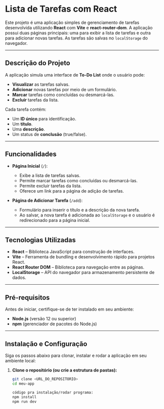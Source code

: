 # Lista de Tarefas com React

Este projeto é uma aplicação simples de gerenciamento de tarefas desenvolvida utilizando **React** com **Vite** e **react-router-dom**. A aplicação possui duas páginas principais: uma para exibir a lista de tarefas e outra para adicionar novas tarefas. As tarefas são salvas no `localStorage` do navegador.

---

## Descrição do Projeto

A aplicação simula uma interface de **To-Do List** onde o usuário pode:
- **Visualizar** as tarefas salvas.
- **Adicionar** novas tarefas por meio de um formulário.
- **Marcar** tarefas como concluídas ou desmarcá-las.
- **Excluir** tarefas da lista.

Cada tarefa contém:
- Um **ID único** para identificação.
- Um **título**.
- Uma **descrição**.
- Um status de **conclusão** (true/false).

---

## Funcionalidades

- **Página Inicial** (`/`):
  - Exibe a lista de tarefas salvas.
  - Permite marcar tarefas como concluídas ou desmarcá-las.
  - Permite excluir tarefas da lista.
  - Oferece um link para a página de adição de tarefas.

- **Página de Adicionar Tarefa** (`/add`):
  - Formulário para inserir o título e a descrição da nova tarefa.
  - Ao salvar, a nova tarefa é adicionada ao `localStorage` e o usuário é redirecionado para a página inicial.

---

## Tecnologias Utilizadas

- **React** – Biblioteca JavaScript para construção de interfaces.
- **Vite** – Ferramenta de bundling e desenvolvimento rápido para projetos React.
- **React Router DOM** – Biblioteca para navegação entre as páginas.
- **LocalStorage** – API do navegador para armazenamento persistente de dados.

---

## Pré-requisitos

Antes de iniciar, certifique-se de ter instalado em seu ambiente:
- **Node.js** (versão 12 ou superior)
- **npm** (gerenciador de pacotes do Node.js)

---

## Instalação e Configuração

Siga os passos abaixo para clonar, instalar e rodar a aplicação em seu ambiente local:

1. **Clone o repositório (ou crie a estrutura de pastas):**

   ```bash
   git clone <URL_DO_REPOSITORIO>
   cd meu-app

   código pra instalação/rodar programa:
   npm install
   npm run dev
